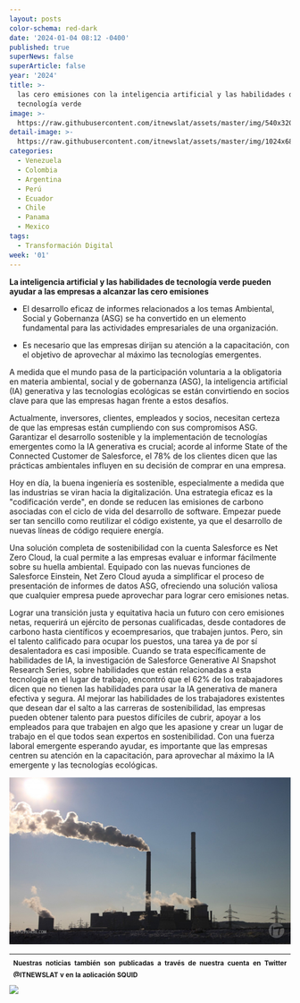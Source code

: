 ```yaml
---
layout: posts
color-schema: red-dark
date: '2024-01-04 08:12 -0400'
published: true
superNews: false
superArticle: false
year: '2024'
title: >-
  las cero emisiones con la inteligencia artificial y las habilidades de
  tecnología verde
image: >-
  https://raw.githubusercontent.com/itnewslat/assets/master/img/540x320/CO2-p.jpg
detail-image: >-
  https://raw.githubusercontent.com/itnewslat/assets/master/img/1024x680/CO2-g.jpg
categories:
  - Venezuela
  - Colombia
  - Argentina
  - Perú
  - Ecuador
  - Chile
  - Panama
  - Mexico
tags:
  - Transformación Digital
week: '01'
---
```

**La inteligencia artificial y las habilidades de tecnología verde pueden ayudar a las empresas a alcanzar las cero emisiones**

- El desarrollo eficaz de informes relacionados a los temas Ambiental, Social y Gobernanza (ASG) se ha convertido en un elemento fundamental para las actividades empresariales de una organización.

- Es necesario que las empresas dirijan su atención a la capacitación, con el objetivo de aprovechar al máximo las tecnologías emergentes.

A medida que el mundo pasa de la participación voluntaria a la obligatoria en materia ambiental, social y de gobernanza (ASG), la inteligencia artificial (IA) generativa y las tecnologías ecológicas se están convirtiendo en socios clave para que las empresas hagan frente a estos desafíos.

Actualmente, inversores, clientes, empleados y socios, necesitan certeza de que las empresas están cumpliendo con sus compromisos ASG. Garantizar el desarrollo sostenible y la implementación de tecnologías emergentes como la IA generativa es crucial; acorde al informe State of the Connected Customer de Salesforce, el 78% de los clientes dicen que las prácticas ambientales influyen en su decisión de comprar en una empresa.

Hoy en día, la buena ingeniería es sostenible, especialmente a medida que las industrias se viran hacia la digitalización. Una estrategia eficaz es la "codificación verde", en donde se reducen las emisiones de carbono asociadas con el ciclo de vida del desarrollo de software. Empezar puede ser tan sencillo como reutilizar el código existente, ya que el desarrollo de nuevas líneas de código requiere energía.

Una solución completa de sostenibilidad con la cuenta Salesforce es Net Zero Cloud, la cual permite a las empresas evaluar e informar fácilmente sobre su huella ambiental. Equipado con las nuevas funciones de Salesforce Einstein, Net Zero Cloud ayuda a simplificar el proceso de presentación de informes de datos ASG, ofreciendo una solución valiosa que cualquier empresa puede aprovechar para lograr cero emisiones netas.

Lograr una transición justa y equitativa hacia un futuro con cero emisiones netas, requerirá un ejército de personas cualificadas, desde contadores de carbono hasta científicos y ecoempresarios, que trabajen juntos. Pero, sin el talento calificado para ocupar los puestos, una tarea ya de por sí desalentadora es casi imposible. Cuando se trata específicamente de habilidades de IA, la investigación de Salesforce Generative AI Snapshot Research Series, sobre habilidades que están relacionadas a esta tecnología en el lugar de trabajo, encontró que el 62% de los trabajadores dicen que no tienen las habilidades para usar la IA generativa de manera efectiva y segura. Al mejorar las habilidades de los trabajadores existentes que desean dar el salto a las carreras de sostenibilidad, las empresas pueden obtener talento para puestos difíciles de cubrir, apoyar a los empleados para que trabajen en algo que les apasione y crear un lugar de trabajo en el que todos sean expertos en sostenibilidad. Con una fuerza laboral emergente esperando ayudar, es importante que las empresas centren su atención en la capacitación, para aprovechar al máximo la IA emergente y las tecnologías ecológicas.

![](https://raw.githubusercontent.com/itnewslat/assets/master/img/540x320/CO2-p.jpg)

<table style="height: 42px;" width="569">
<tbody>
<tr>
<td style="text-align: justify;"><sub><strong>Nuestras noticias también son publicadas a través de nuestra cuenta en Twitter <a href="https://twitter.com/itnewslat?lang=es">@ITNEWSLAT</a> y en la aplicación <a href="https://squidapp.co/en/">SQUID</a></strong></sub></td>
</tr>
</tbody>
</table>

<img src="https://tracker.metricool.com/c3po.jpg?hash=56f88a41e39ab42c063cc51676587a04"/>